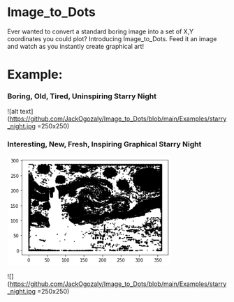 # Image_to_Dots
Ever wanted to convert a standard boring image into a set of X,Y coordinates you could plot? Introducing Image_to_Dots. Feed it an image and watch as you instantly create graphical art!


# Example: 

### Boring, Old, Tired, Uninspiring Starry Night

![alt text](https://github.com/JackOgozaly/Image_to_Dots/blob/main/Examples/starry_night.jpg =250x250)

### Interesting, New, Fresh, Inspiring Graphical Starry Night
![alt text](https://github.com/JackOgozaly/Image_to_Dots/blob/main/Examples/starry_night_graph.png)


![](https://github.com/JackOgozaly/Image_to_Dots/blob/main/Examples/starry_night.jpg =250x250)
